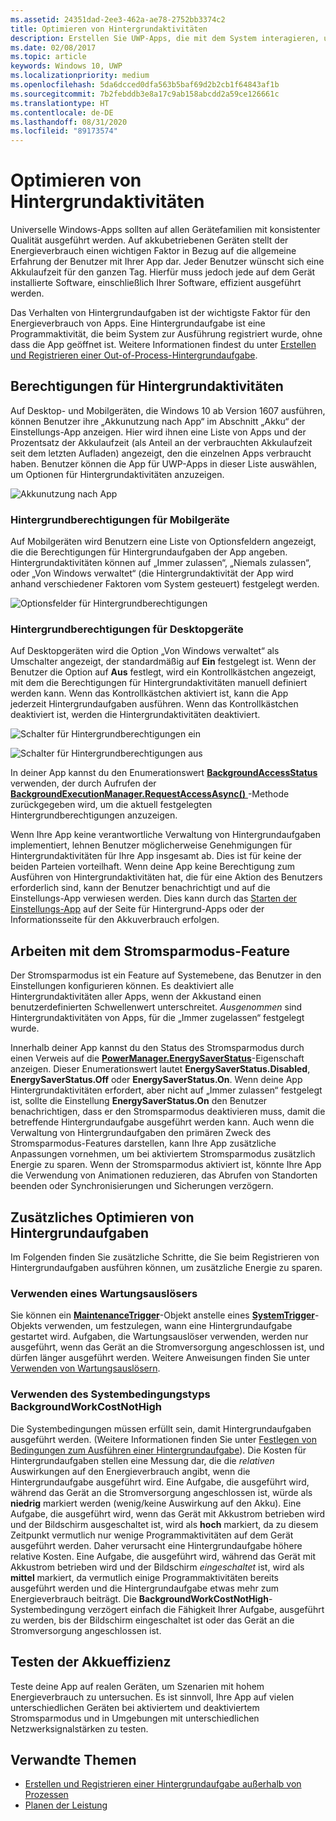 ```yaml
---
ms.assetid: 24351dad-2ee3-462a-ae78-2752bb3374c2
title: Optimieren von Hintergrundaktivitäten
description: Erstellen Sie UWP-Apps, die mit dem System interagieren, um Hintergrundaufgaben auf eine den Akku effizient nutzende Weise auszuführen.
ms.date: 02/08/2017
ms.topic: article
keywords: Windows 10, UWP
ms.localizationpriority: medium
ms.openlocfilehash: 5da6dcced0dfa563b5baf69d2b2cb1f64843af1b
ms.sourcegitcommit: 7b2febddb3e8a17c9ab158abcdd2a59ce126661c
ms.translationtype: HT
ms.contentlocale: de-DE
ms.lasthandoff: 08/31/2020
ms.locfileid: "89173574"
---
```

# <a name="optimize-background-activity"></a>Optimieren von Hintergrundaktivitäten

Universelle Windows-Apps sollten auf allen Gerätefamilien mit konsistenter Qualität ausgeführt werden. Auf akkubetriebenen Geräten stellt der Energieverbrauch einen wichtigen Faktor in Bezug auf die allgemeine Erfahrung der Benutzer mit Ihrer App dar. Jeder Benutzer wünscht sich eine Akkulaufzeit für den ganzen Tag. Hierfür muss jedoch jede auf dem Gerät installierte Software, einschließlich Ihrer Software, effizient ausgeführt werden. 

Das Verhalten von Hintergrundaufgaben ist der wichtigste Faktor für den Energieverbrauch von Apps. Eine Hintergrundaufgabe ist eine Programmaktivität, die beim System zur Ausführung registriert wurde, ohne dass die App geöffnet ist. Weitere Informationen findest du unter [Erstellen und Registrieren einer Out-of-Process-Hintergrundaufgabe](../launch-resume/create-and-register-a-background-task.md).

## <a name="background-activity-permissions"></a>Berechtigungen für Hintergrundaktivitäten

Auf Desktop- und Mobilgeräten, die Windows 10 ab Version 1607 ausführen, können Benutzer ihre „Akkunutzung nach App“ im Abschnitt „Akku“ der Einstellungs-App anzeigen. Hier wird ihnen eine Liste von Apps und der Prozentsatz der Akkulaufzeit (als Anteil an der verbrauchten Akkulaufzeit seit dem letzten Aufladen) angezeigt, den die einzelnen Apps verbraucht haben. Benutzer können die App für UWP-Apps in dieser Liste auswählen, um Optionen für Hintergrundaktivitäten anzuzeigen.

![Akkunutzung nach App](images/battery-usage-by-app.png)

### <a name="background-permissions-on-mobile"></a>Hintergrundberechtigungen für Mobilgeräte

Auf Mobilgeräten wird Benutzern eine Liste von Optionsfeldern angezeigt, die die Berechtigungen für Hintergrundaufgaben der App angeben. Hintergrundaktivitäten können auf „Immer zulassen“, „Niemals zulassen“, oder „Von Windows verwaltet“ (die Hintergrundaktivität der App wird anhand verschiedener Faktoren vom System gesteuert) festgelegt werden. 

![Optionsfelder für Hintergrundberechtigungen](images/background-task-permissions.png)

### <a name="background-permissions-on-desktop"></a>Hintergrundberechtigungen für Desktopgeräte

Auf Desktopgeräten wird die Option „Von Windows verwaltet“ als Umschalter angezeigt, der standardmäßig auf **Ein** festgelegt ist. Wenn der Benutzer die Option auf **Aus** festlegt, wird ein Kontrollkästchen angezeigt, mit dem die Berechtigungen für Hintergrundaktivitäten manuell definiert werden kann. Wenn das Kontrollkästchen aktiviert ist, kann die App jederzeit Hintergrundaufgaben ausführen. Wenn das Kontrollkästchen deaktiviert ist, werden die Hintergrundaktivitäten deaktiviert.

![Schalter für Hintergrundberechtigungen ein](images/background-task-permissions-on.png)

![Schalter für Hintergrundberechtigungen aus](images/background-task-permissions-off.png)

In deiner App kannst du den Enumerationswert [**BackgroundAccessStatus**](/uwp/api/windows.applicationmodel.background.backgroundaccessstatus) verwenden, der durch Aufrufen der [**BackgroundExecutionManager.RequestAccessAsync()** ](/uwp/api/windows.applicationmodel.background.backgroundexecutionmanager.requestaccessasync)-Methode zurückgegeben wird, um die aktuell festgelegten Hintergrundberechtigungen anzuzeigen.

Wenn Ihre App keine verantwortliche Verwaltung von Hintergrundaufgaben implementiert, lehnen Benutzer möglicherweise Genehmigungen für Hintergrundaktivitäten für Ihre App insgesamt ab. Dies ist für keine der beiden Parteien vorteilhaft. Wenn deine App keine Berechtigung zum Ausführen von Hintergrundaktivitäten hat, die für eine Aktion des Benutzers erforderlich sind, kann der Benutzer benachrichtigt und auf die Einstellungs-App verwiesen werden. Dies kann durch das [Starten der Einstellungs-App](../launch-resume/launch-settings-app.md) auf der Seite für Hintergrund-Apps oder der Informationsseite für den Akkuverbrauch erfolgen.

## <a name="work-with-the-battery-saver-feature"></a>Arbeiten mit dem Stromsparmodus-Feature
Der Stromsparmodus ist ein Feature auf Systemebene, das Benutzer in den Einstellungen konfigurieren können. Es deaktiviert alle Hintergrundaktivitäten aller Apps, wenn der Akkustand einen benutzerdefinierten Schwellenwert unterschreitet. *Ausgenommen* sind Hintergrundaktivitäten von Apps, für die „Immer zugelassen“ festgelegt wurde.

Innerhalb deiner App kannst du den Status des Stromsparmodus durch einen Verweis auf die [**PowerManager.EnergySaverStatus**](/uwp/api/windows.system.power.energysaverstatus)-Eigenschaft anzeigen. Dieser Enumerationswert lautet **EnergySaverStatus.Disabled**, **EnergySaverStatus.Off** oder **EnergySaverStatus.On**. Wenn deine App Hintergrundaktivitäten erfordert, aber nicht auf „Immer zulassen“ festgelegt ist, sollte die Einstellung **EnergySaverStatus.On** den Benutzer benachrichtigen, dass er den Stromsparmodus deaktivieren muss, damit die betreffende Hintergrundaufgabe ausgeführt werden kann. Auch wenn die Verwaltung von Hintergrundaufgaben den primären Zweck des Stromsparmodus-Features darstellen, kann Ihre App zusätzliche Anpassungen vornehmen, um bei aktiviertem Stromsparmodus zusätzlich Energie zu sparen.  Wenn der Stromsparmodus aktiviert ist, könnte Ihre App die Verwendung von Animationen reduzieren, das Abrufen von Standorten beenden oder Synchronisierungen und Sicherungen verzögern. 

## <a name="further-optimize-background-tasks"></a>Zusätzliches Optimieren von Hintergrundaufgaben
Im Folgenden finden Sie zusätzliche Schritte, die Sie beim Registrieren von Hintergrundaufgaben ausführen können, um zusätzliche Energie zu sparen.

### <a name="use-a-maintenance-trigger"></a>Verwenden eines Wartungsauslösers 
Sie können ein [**MaintenanceTrigger**](/uwp/api/windows.applicationmodel.background.maintenancetrigger)-Objekt anstelle eines [**SystemTrigger**](/uwp/api/windows.applicationmodel.background.systemtrigger)-Objekts verwenden, um festzulegen, wann eine Hintergrundaufgabe gestartet wird. Aufgaben, die Wartungsauslöser verwenden, werden nur ausgeführt, wenn das Gerät an die Stromversorgung angeschlossen ist, und dürfen länger ausgeführt werden. Weitere Anweisungen finden Sie unter [Verwenden von Wartungsauslösern](../launch-resume/use-a-maintenance-trigger.md).

### <a name="use-the-backgroundworkcostnothigh-system-condition-type"></a>Verwenden des Systembedingungstyps **BackgroundWorkCostNotHigh**
Die Systembedingungen müssen erfüllt sein, damit Hintergrundaufgaben ausgeführt werden. (Weitere Informationen finden Sie unter [Festlegen von Bedingungen zum Ausführen einer Hintergrundaufgabe](../launch-resume/set-conditions-for-running-a-background-task.md)). Die Kosten für Hintergrundaufgaben stellen eine Messung dar, die die *relativen* Auswirkungen auf den Energieverbrauch angibt, wenn die Hintergrundaufgabe ausgeführt wird. Eine Aufgabe, die ausgeführt wird, während das Gerät an die Stromversorgung angeschlossen ist, würde als **niedrig** markiert werden (wenig/keine Auswirkung auf den Akku). Eine Aufgabe, die ausgeführt wird, wenn das Gerät mit Akkustrom betrieben wird und der Bildschirm ausgeschaltet ist, wird als **hoch** markiert, da zu diesem Zeitpunkt vermutlich nur wenige Programmaktivitäten auf dem Gerät ausgeführt werden. Daher verursacht eine Hintergrundaufgabe höhere relative Kosten. Eine Aufgabe, die ausgeführt wird, während das Gerät mit Akkustrom betrieben wird und der Bildschirm *eingeschaltet* ist, wird als **mittel** markiert, da vermutlich einige Programmaktivitäten bereits ausgeführt werden und die Hintergrundaufgabe etwas mehr zum Energieverbrauch beiträgt. Die **BackgroundWorkCostNotHigh**-Systembedingung verzögert einfach die Fähigkeit Ihrer Aufgabe, ausgeführt zu werden, bis der Bildschirm eingeschaltet ist oder das Gerät an die Stromversorgung angeschlossen ist.

## <a name="test-battery-efficiency"></a>Testen der Akkueffizienz

Teste deine App auf realen Geräten, um Szenarien mit hohem Energieverbrauch zu untersuchen. Es ist sinnvoll, Ihre App auf vielen unterschiedlichen Geräten bei aktiviertem und deaktiviertem Stromsparmodus und in Umgebungen mit unterschiedlichen Netzwerksignalstärken zu testen.

## <a name="related-topics"></a>Verwandte Themen

* [Erstellen und Registrieren einer Hintergrundaufgabe außerhalb von Prozessen](../launch-resume/create-and-register-a-background-task.md)  
* [Planen der Leistung](./planning-and-measuring-performance.md)